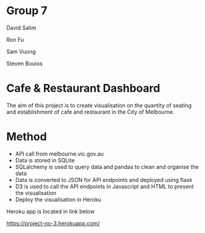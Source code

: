 # Group 7

David Salim

Ron Fu

Sam Vuong

Steven Bouios



# Cafe & Restaurant Dashboard
The aim of this project is to create visualisation on the quantity of seating and establishment of cafe and restaurant in the City of Melbourne.  

# Method
- API call from melbourne.vic.gov.au
- Data is stored in SQLite
- SQLalchemy is used to query data and pandas to clean and organise the data
- Data is converted to JSON for API endpoints and deployed using flask
- D3 is used to call the API endpoints in Javascript and HTML to present the visualisation
- Deploy the visualisation in Heroku

Heroku app is located in link below

https://project-no-3.herokuapp.com/
